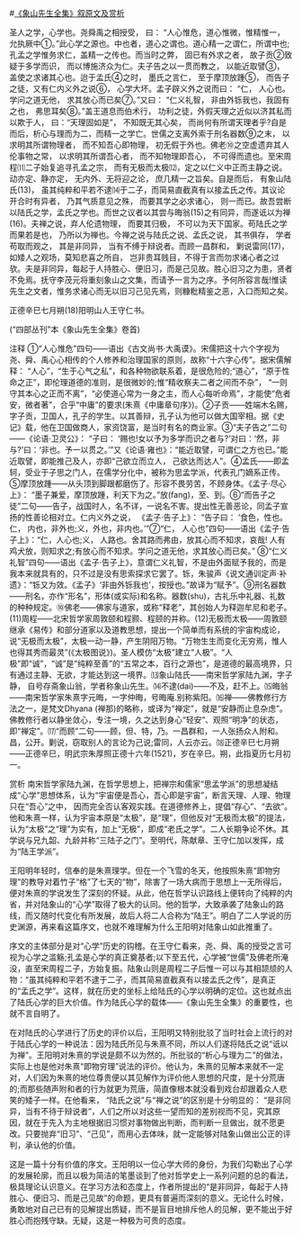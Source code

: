 #[《象山先生全集》叙原文及赏析](https://www.vrrw.net/wx/14289.html)

圣人之学，心学也。尧舜禹之相授受， 曰： “人心惟危，道心惟微，惟精惟一，允执厥中①。”此心学之源也。中也者，道心之谓也。道心精一之谓仁，所谓中也;孔孟之学惟务求仁，盖精一之传也。而当时之弊， 固已有外求之者， 故子贡②致疑于多学而识， 而以博施济众为仁。夫子告之以一贯而教之， 以能近取譬③， 盖使之求诸其心也。迨于孟氏④之时， 墨氏之言仁， 至于摩顶放踵⑤， 而告子之徒，又有仁内义外之说⑥， 心学大坏。孟子辟义外之说而曰： “仁， 人心也。学问之道无他， 求其放心而已矣⑦。”又曰： “仁义礼智， 非由外铄我也，我固有之也， 弗思耳矣⑧。”盖王道息而伯术行， 功利之徒，外假天理之近似以济其私而以欺于人， 曰：“天理固如是”， 不知既无其心矣， 而尚何有所谓天理者乎?自是而后，析心与理而为二，而精一之学亡。世儒之支离外索于刑名器数⑨之末， 以求明其所谓物理者， 而不知吾心即物理， 初无假于外也。佛老⑩之空虚遗弃其人伦事物之常， 以求明其所谓吾心者， 而不知物理即吾心， 不可得而遗也。至宋周程⑾二子始复追寻孔孟之宗， 而有无极而太极⑿，定之以仁义中正而主静之说。动亦定、静亦定， 无内外、无将迎之论， 庶几精一之旨矣。自是而后， 有象山陆氏(13)， 虽其纯粹和平若不逮⒁于二子，而简易直截真有以接孟氏之传。其议论开合时有异者， 乃其气质意见之殊， 而要其学之必求诸心， 则一而已。故吾尝断以陆氏之学，孟氏之学也。而世之议者以其尝与晦翁(15)之有同异，而遂诋以为禅(16)。夫禅之说，弃人伦遗物理， 而要其归极， 不可以为天下国家。苟陆氏之学而果若是也， 乃所以为禅也。今禅之说与陆氏之说、孟氏之说， 其书俱存， 学者苟取而观之， 其是非同异， 当有不缚于辩说者。而顾一昌群和， 剿说雷同(17)，如矮人之观场，莫知悲喜之所自， 岂非贵耳贱目，不得于言而勿求诸心者之过欤。夫是非同异，每起于人持胜心、便旧习，而是己见故。胜心旧习之为患，贤者不免焉。抚守李茂元将重刻象山之文集，而请予一言为之序。予何所容言哉!惟读先生之文者，惟务求诸心而无以旧习己见先焉，则糠粃精鉴之恶，入口而知之矣。

正德辛巳七月朔(18)阳明山人王守仁书。

(“四部丛刊”本《象山先生全集》卷首)



注释 ①“人心惟危”四句——语出《古文尚书·大禹谟》。宋儒把这十六个字视为尧、舜、禹心心相传的个人修养和治理国家的原则，故称“十六字心传”。据宋儒解释： “人心”，“生于心气之私”，和各种物欲联系着，是很危险的;“道心”，“原于性命之正”，即伦理道德的准则，是很微妙的;惟“精收察夫二者之间而不杂”， “一则守其本心之正而不离”，“必使道心常为一身之主，而人心每听命焉”，才能使“危者安，微者著”，合乎“中庸”的要求(朱熹《中庸章句序》)。②子贡——姓端木名赐，字子贡，卫国人，孔子的学生。以其善辩，孔子认为他可以做大国宰相。据《史记》载，他在卫国做商人，家资饶富，是当时有名的商业家。③“夫子告之”二句——《论语·卫灵公》： “子曰： ‘赐也!女以予为多学而识之者与?’对曰：‘然，非与?’曰：‘非也。予一以贯之。’”又《论语·雍也》：“能近取譬，可谓仁之方也已。”能近取譬，即能推己及人，亦即“己欲立而立人， 己欲达而达人”。④孟氏——即孟轲，受业于子思之门人，在儒学分化中，被称为思孟学派，代表孔门嫡系正传。⑤摩顶放踵——从头顶到脚跟都磨伤了。形容不畏劳苦，不顾身体。《孟子·尽心上》： “墨子兼爱，摩顶放踵，利天下为之。”放(fang)，至、到。⑥“而告子之徒”二句——告子，战国时人，名不详，一说名不害。提出性无善恶论，同孟子宣扬的性善论相对立。仁内义外之说， 《孟子·告子上》： “告子曰： ‘食色，性也。仁， 内也，非外也;义，外也，非内也。’”⑦“仁， 人心也”四句——语出《孟子·告子上》：“仁，人心也;义， 人路也。舍其路而弗由，放其心而不知求，哀哉! 人有鸡犬放，则知求之;有放心而不知求。学问之道无他，求其放心而已矣。” ⑧“仁义礼智”四句——语出《孟子·告子上》，意谓仁义礼智，不是由外面赋予我的，而是我本来就具有的，只不过是没有思索探求它罢了。铄，朱骏声《说文通训定声·补遗》：“铄又为效。《孟子》‘非由外铄我也’，按授也。”故译为“赋予”。⑨刑名器数——刑名，亦作“形名”，形体(或实际)和名称。器数(shu)，古礼乐中礼器、礼数的种种规定。⑩佛老——佛家与道家，或称“释老”，其创始人为释迦牟尼和老子。(11)周程——北宋哲学家周敦颐和程颢、程颐的并称。(12)无极而太极——周敦颐继承《易传》和部分道家以及道教思想，提出一个简单而有系统的宇宙构成论，说“无极而太极”，太极一动一静，产生阴阳万物。“万物生生而变化无穷焉，惟人也得其秀而最灵”(《太极图说》)。圣人模仿“太极”建立“人极”。“人极”即“诚”，“诚”是“纯粹至善”的“五常之本，百行之源也”，是道德的最高境界，只有通过主静、无欲，才能达到这一境界。⒀象山陆氏——南宋哲学家陆九渊，字子静， 自号存斋象山翁，学者称象山先生。⒁不逮(dai)——不及，赶不上。⒂晦翁——南宋哲学家朱熹字元晦，一字仲晦，号晦庵.别称紫阳。⒃禅——佛教修行方法之一，是梵文Dhyana (禅那)的略称，或译为“禅定”，就是“安静而止息杂虑”。佛教修行者以静坐敛心，专注一境，久之达到身心“轻安”、观照“明净”的状态，即“禅定”。⒄“而顾”二句——顾，但、特，乃。一昌群和，一人张扬众人附和。昌，公开。剿说，窃取别人的言论为己说;雷同，人云亦云。⒅正德辛巳七月朔——正德辛巳，明武宗朱厚照正德十六年(1521)，岁在辛巳。朔，此指夏历七月初一。

赏析 南宋哲学家陆九渊，在哲学思想上，把禅宗和儒家“思孟学派”的思想凝结成“心学”思想体系，认为“宇宙便是吾心，吾心即是宇宙”，断言天理、人理、物理只在“吾心”之中， 因而完全否认客观实践。在道德修养上，提倡“存心”、“去欲”。他和朱熹一样，认为宇宙本原是“太极”，是“理”，但他反对“无极而太极”的提法，认为“太极”之“理”为实有，加上“无极”，即成“老氏之学”。二人长期争论不休。其学说与兄九韶、九龄并称“三陆子之门”。至明代，陈献章、王守仁加以发挥，成为“陆王学派”。

王阳明年轻时，信奉的是朱熹理学。但在一个飞雪的冬天，他按照朱熹“即物穷理”的教导对着竹子“格”了七天的“物”，除害了一场大病而于思想上一无所得后，便对朱熹的学说发生了深刻的怀疑。从此，他在哲学认识路线上便转向了纯粹的内省，并对陆象山的“心学”取得了极大的认同。他的哲学，大致承袭了陆象山的路线，而又随时代变化有所发展，故后人将二人合称为“陆王”。明白了二人学说的历史渊源，再来看这篇序文，也就不难理解为什么王阳明对陆象山如此推重了。

序文的主体部分是对“心学”历史的钩稽。在王守仁看来，尧、舜、禹的授受之言可视为心学之滥觞;孔孟是心学的真正奠基者;以下至五代，心学被“世儒”及佛老所淹没，直至宋周程二子，方始复振。陆象山则是周程二子后惟一可以与其相颉颃的人物：“虽其纯粹和平若不逮于二子，而其简易直截真有以接孟氏之传”，是真正的“孟氏之学”。这样，就在历史的坐标上给陆氏的心学以明确的定位。这也就点出了陆氏心学的巨大价值。作为陆氏心学的载体——《象山先生全集》的重要性，也就不言自明了。

在对陆氏的心学进行了历史的评价以后，王阳明又特别批驳了当时社会上流行的对于陆氏心学的一种说法：因为陆氏所见与朱熹不同，所以人们遂将陆氏之说“诋以为禅”。王阳明对朱熹的学说是颇不以为然的。所批驳的“析心与理为二”的做法，实际上也是他对朱熹“即物穷理”说法的评价。他认为，朱熹的见解本来就不一定对，人们因为朱熹的地位尊贵便以其见解作为评价他人思想的尺度，是十分荒唐的;而那些随声附和者的行为就更为荒唐，简直像根本就没看到戏台却跟着众人悲笑的矮子一样。在他看来， “陆氏之说”与“禅之说”的区别是十分明显的： “是非同异，当有不待于辩说者”，人们之所以对这些一望而知的差别视而不见，究其原因，就在于先入为主地根据旧习惯对事物做出判断，而判断一旦做出，就不愿更改。只要抛弃“旧习”、“己见”，而用心去体味，就一定能够对陆象山做出公正的评判，承认他的价值。

这是一篇十分有价值的序文。王阳明以一位心学大师的身份，为我们勾勒出了心学的发展轮廓，而且以极为简洁的笔墨谈到了他对哲学史上一系列问题的总的看法，极具理论认识意义。在学习方法和态度上，作者所提出的“是非同异，每起于人持胜心、便旧习、而是己见故”的命题，更具有普遍而深刻的意义。无论什么时候，勇敢地对自己已有的见解提出质疑，而不是盲目地排斥他人的见解，更不能出于好胜心而抱残守缺。无疑，这是一种极为可贵的态度。

